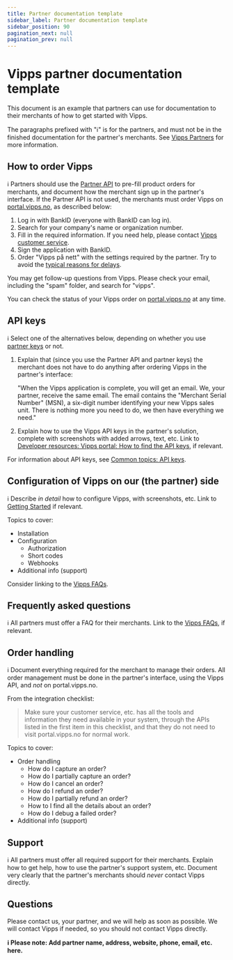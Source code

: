 ```yaml
---
title: Partner documentation template
sidebar_label: Partner documentation template
sidebar_position: 90
pagination_next: null
pagination_prev: null
---
```


# Vipps partner documentation template

This document is an example that partners can use for documentation to their
merchants of how to get started with Vipps.

The paragraphs prefixed with "ℹ️" is for the partners, and must not be in the
finished documentation for the partner's merchants. See
[Vipps Partners](https://developer.vippsmobilepay.com/docs/vipps-partner)
for more information.

## How to order Vipps

ℹ️ Partners should use the
[Partner API](https://developer.vippsmobilepay.com/docs/APIs/partner-api)
to pre-fill product orders for merchants,
and document how the merchant sign up in the partner's interface.
If the Partner API is not used, the merchants must order Vipps on
[portal.vipps.no](https://portal.vipps.no), as described below:

1. Log in with BankID (everyone with BankID can log in).
2. Search for your company's name or organization number.
3. Fill in the required information.
   If you need help, please contact
   [Vipps customer service](https://vipps.no/kontakt-oss/).
4. Sign the application with BankID.
5. Order "Vipps på nett" with the settings required by the partner.
   Try to avoid the
   [typical reasons for delays](https://developer.vippsmobilepay.com/docs/vipps-partner#typical-reasons-for-delays).

You may get follow-up questions from Vipps. Please check your email,
including the "spam" folder, and search for "vipps".

You can check the status of your Vipps order on
[portal.vipps.no](https://portal.vipps.no)
at any time.

## API keys

ℹ️ Select one of the alternatives below, depending on whether you
use
[partner keys](https://developer.vippsmobilepay.com/docs/vipps-partner/partner-keys)
or not.

1. Explain that (since you use the Partner API and partner keys) the merchant
   does not have to do anything after ordering Vipps in the partner's interface:

   "When the Vipps application is complete, you will get an email.
   We, your partner, receive the same email.
   The email contains the "Merchant Serial Number" (MSN),
   a six-digit number identifying your new Vipps sales unit.
   There is nothing more you need to do, we then have everything we need."

2. Explain how to use the Vipps API keys in the partner's solution,
   complete with screenshots with added arrows, text, etc.
   Link to
   [Developer resources: Vipps portal: How to find the API keys](https://developer.vippsmobilepay.com/docs/vipps-developers/developer-resources/portal),
   if relevant.

For information about API keys, see
[Common topics: API keys](https://developer.vippsmobilepay.com/docs/vipps-developers/common-topics/api-keys).

## Configuration of Vipps on our (the partner) side

ℹ️ Describe _in detail_ how to configure Vipps, with screenshots, etc.
Link to
[Getting Started](https://developer.vippsmobilepay.com/docs/vipps-developers/getting-started)
if relevant.

Topics to cover:

* Installation
* Configuration
  - Authorization
  - Short codes
  - Webhooks
* Additional info (support)

Consider linking to the
[Vipps FAQs](https://developer.vippsmobilepay.com/docs/vipps-developers/faqs).

## Frequently asked questions

ℹ️ All partners must offer a FAQ for their merchants.
Link to the
[Vipps FAQs](https://developer.vippsmobilepay.com/docs/vipps-developers/faqs),
if relevant.

## Order handling

ℹ️ Document everything required for the merchant to manage their orders.
All order management must be done in the partner's interface, using the Vipps API,
and _not_ on portal.vipps.no.

From the integration checklist:

> Make sure your customer service, etc. has all the tools and information they need
> available in your system, through the APIs listed in the first item in this
> checklist, and that they do not need to visit portal.vipps.no for normal work.

Topics to cover:

* Order handling
  - How do I capture an order?
  - How do I partially capture an order?
  - How do I cancel an order?
  - How do I refund an order?
  - How do I partially refund an order?
  - How to I find all the details about an order?
  - How do I debug a failed order?
* Additional info (support)

## Support

ℹ️ All partners must offer all required support for their merchants.
Explain how to get help, how to use the partner's support system, etc.
Document very clearly that the partner's merchants should _never_ contact Vipps directly.

## Questions

Please contact us, your partner, and we will help as soon as possible.
We will contact Vipps if needed, so you should not contact Vipps directly.

**ℹ️ Please note: Add partner name, address, website, phone, email, etc. here.**
